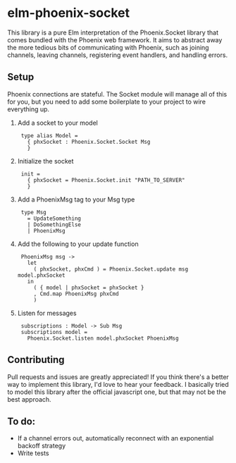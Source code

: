 # elm-phoenix-socket

This library is a pure Elm interpretation of the Phoenix.Socket library
that comes bundled with the Phoenix web framework. It aims to abstract away
the more tedious bits of communicating with Phoenix, such as joining channels,
leaving channels, registering event handlers, and handling errors.


## Setup

Phoenix connections are stateful. The Socket module will manage all of this for you,
but you need to add some boilerplate to your project to wire everything up.

1. Add a socket to your model

        type alias Model =
          { phxSocket : Phoenix.Socket.Socket Msg
          }

2. Initialize the socket

        init =
          { phxSocket = Phoenix.Socket.init "PATH_TO_SERVER"
          }

3. Add a PhoenixMsg tag to your Msg type

        type Msg
          = UpdateSomething
          | DoSomethingElse
          | PhoenixMsg

4. Add the following to your update function

        PhoenixMsg msg ->
          let
            ( phxSocket, phxCmd ) = Phoenix.Socket.update msg model.phxSocket
          in
            ( { model | phxSocket = phxSocket }
            , Cmd.map PhoenixMsg phxCmd
            )

5. Listen for messages

        subscriptions : Model -> Sub Msg
        subscriptions model =
          Phoenix.Socket.listen model.phxSocket PhoenixMsg

## Contributing

Pull requests and issues are greatly appreciated! If you think there's a better way
to implement this library, I'd love to hear your feedback. I basically tried to model
this library after the official javascript one, but that may not be the best approach.


## To do:

- If a channel errors out, automatically reconnect with an exponential backoff strategy
- Write tests
